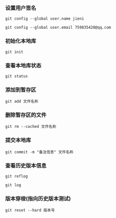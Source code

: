 ### 设置用户签名
`git config --global user.name jieni`

`git config --global user.email 759835420@qq.com`

### 初始化本地库
`git init`

### 查看本地库状态
`git status`

### 添加到暂存区
`git add 文件名称`

### 删除暂存区的文件
`git rm --cached 文件名称`

### 提交本地库
`git commit -m "备注信息" 文件名称`

### 查看历史版本信息
`git reflog`

`git log `

### 版本穿梭(指向历史版本测试)
`git reset --hard 版本号`
